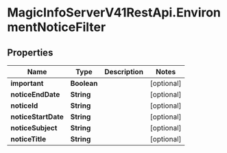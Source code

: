 # MagicInfoServerV41RestApi.EnvironmentNoticeFilter

## Properties
Name | Type | Description | Notes
------------ | ------------- | ------------- | -------------
**important** | **Boolean** |  | [optional] 
**noticeEndDate** | **String** |  | [optional] 
**noticeId** | **String** |  | [optional] 
**noticeStartDate** | **String** |  | [optional] 
**noticeSubject** | **String** |  | [optional] 
**noticeTitle** | **String** |  | [optional] 


